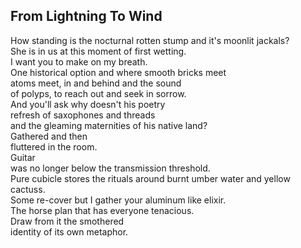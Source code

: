From Lightning To Wind
----------------------
How standing is the nocturnal rotten stump and it's moonlit jackals?  
She is in us at this moment of first wetting.  
I want you to make on my breath.  
One historical option and where smooth bricks meet  
atoms meet, in and behind and the sound  
of polyps, to reach out and seek in sorrow.  
And you'll ask why doesn't his poetry  
refresh of saxophones and threads  
and the gleaming maternities of his native land?  
Gathered and then  
fluttered in the room.  
Guitar  
was no longer below the transmission threshold.  
Pure cubicle stores the rituals around burnt umber water and yellow cactuss.  
Some re-cover but I gather your aluminum like elixir.  
The horse plan that has everyone tenacious.  
Draw from it the smothered  
identity of its own metaphor.  
